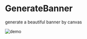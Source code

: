 # GenerateBanner
generate a beautiful banner by canvas


![demo](https://github.com/hanks-zyh/GenerateBanner/blob/master/screen/demo.gif)


